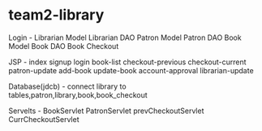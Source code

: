 # team2-library

Login - Librarian Model
        Librarian DAO
        Patron Model
        Patron DAO
        Book Model
        Book DAO
        Book Checkout
        
JSP - index
      signup
      login
      book-list
      checkout-previous
      checkout-current
      patron-update
      add-book
      update-book
      account-approval
      librarian-update
      
Database(jdcb) - connect library to tables,patron,library,book,book_checkout

Servelts - BookServlet
           PatronServlet
           prevCheckoutServlet
           CurrCheckoutServlet
        
